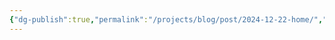 ```yaml
---
{"dg-publish":true,"permalink":"/projects/blog/post/2024-12-22-home/","tags":["gardenEntry"]}
---
```



